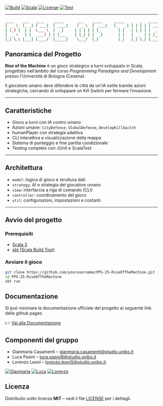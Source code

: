 

[![Build](https://img.shields.io/badge/build-passing-brightgreen)]()
[![Scala](https://img.shields.io/badge/scala-3.3.1-red)]()
[![License](https://img.shields.io/badge/license-MIT-blue)]()
[![Test](https://img.shields.io/badge/tests-100%25-success)]()

---
```bash
____    ___   ____    _____      ___    _____     _____   _   _   _____     __  __      _       ____   _   _   ___   _   _   _____ 
|  _ \  |_ _| / ___|  | ____|    / _ \  |  ___|   |_   _| | | | | | ____|   |  \/  |    / \     / ___| | | | | |_ _| | \ | | | ____|
| |_) |  | |  \___ \  |  _|     | | | | | |_        | |   | |_| | |  _|     | |\/| |   / _ \   | |     | |_| |  | |  |  \| | |  _|  
|  _ <   | |   ___) | | |___    | |_| | |  _|       | |   |  _  | | |___    | |  | |  / ___ \  | |___  |  _  |  | |  | |\  | | |___
|_| \_\ |___| |____/  |_____|    \___/  |_|         |_|   |_| |_| |_____|   |_|  |_| /_/   \_\  \____| |_| |_| |___| |_| \_| |_____|
```

## Panoramica del Progetto

**Rise of the Machine** è un gioco strategico a turni sviluppato in Scala, progettato nell’ambito del corso *Programming Paradigms and Development* presso l'Università di Bologna (Cesena).

Il giocatore umano deve difendere le città da un'IA ostile tramite azioni strategiche, cercando di sviluppare un Kill Switch per fermare l’invasione.

---

## Caratteristiche

- Gioco a turni con IA contro umano
- Azioni umane: `CityDefense`, `GlobalDefense`, `DevelopKillSwitch`
- humanPlayer con strategia adattiva
- CLI interattiva e visualizzazione della mappa
- Sistema di punteggio e fine partita condizionale
- Testing completo con JUnit e ScalaTest

---

## Architettura

- `model`: logica di gioco e struttura dati
- `strategy`: AI e strategia del giocatore umano
- `view`: interfaccia a riga di comando (CLI)
- `controller`: coordinamento del gioco
- `util`: configurazioni, impostazioni e costanti

---

## Avvio del progetto

### Prerequisiti

- [Scala 3](https://www.scala-lang.org/download/)
- [sbt (Scala Build Tool)](https://www.scala-sbt.org/)

### Avviare il gioco

```bash
git clone https://github.com/yourusername/PPS-25-RiseOfTheMachine.git
cd PPS-25-RiseOfTheMachine
sbt run
```

## Documentazione
Si può visionare la documentazione ufficiale del progetto al seguente link delle github pages

👉 [Vai alla Documentazione](https://giammacode.github.io/PPS-25-RiseOfTheMachine/)

## Componenti del gruppo
- Gianmaria Casamenti – [gianmaria.casamenti@studio.unibo.it](mailto:gianmaria.casamenti@studio.unibo.it)
- Luca Pasini – [luca.pasini8@studio.unibo.it](mailto:luca.pasini8@studio.unibo.it)
- Lorenzo Leoni – [lorenzo.leoni5@studio.unibo.it](mailto:lorenzo.leoni5@studio.unibo.it)

[![Gianmaria](https://github.com/GiammaCode.png?size=80)](https://github.com/GiammaCode)
[![Luca](https://github.com/Paso2000.png?size=80)](https://github.com/Paso2000)
[![Lorenzo](https://github.com/LoryBug.png?size=80)](https://github.com/LoryBug)

## Licenza
Distribuito sotto licenza **MIT** – vedi il file [LICENSE](LICENSE) per i dettagli.




